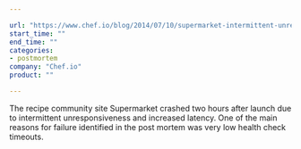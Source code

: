 ```yaml
---

url: "https://www.chef.io/blog/2014/07/10/supermarket-intermittent-unresponsiveness-postmortem/"
start_time: ""
end_time: ""
categories:
- postmortem
company: "Chef.io"
product: ""

---
```


The recipe community site Supermarket crashed two hours after launch due to intermittent unresponsiveness and increased latency. One of the main reasons for failure identified in the post mortem was very low health check timeouts.
